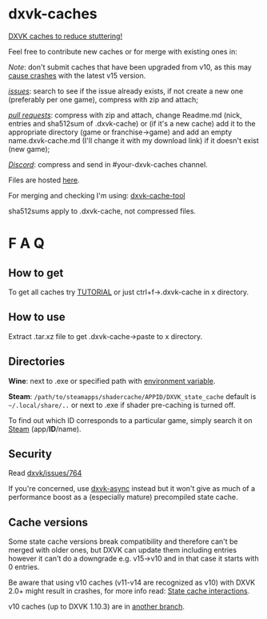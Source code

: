 # dxvk-caches
[DXVK caches to reduce stuttering!](https://github.com/doitsujin/dxvk#state-cache)

Feel free to contribute new caches or for merge with existing ones in:

*Note*: don't submit caches that have been upgraded from v10, as this may [cause crashes](https://github.com/doitsujin/dxvk/releases/tag/v2.0) with the latest v15 version.

[_issues_](https://github.com/begin-theadventure/dxvk-caches/issues/): search to see if the issue already exists, if not create a new one (preferably per one game), compress with zip and attach;

[_pull requests_](https://github.com/begin-theadventure/dxvk-caches/pulls): compress with zip and attach, change Readme.md (nick, entries and sha512sum of .dxvk-cache) or (if it's a new cache) add it to the appropriate directory (game or franchise->game) and add an empty name.dxvk-cache.md (I'll change it with my download link) if it doesn't exist (new game);

[_Discord_](https://discord.gg/RsYQ4UPwth): compress and send in #your-dxvk-caches channel.

Files are hosted [here](https://sam.nl.tab.digital/s/oZRKz5So2B8gbzY).

For merging and checking I'm using: [dxvk-cache-tool](https://github.com/DarkTigrus/dxvk-cache-tool)

sha512sums apply to .dxvk-cache, not compressed files.

# F A Q
## How to get
To get all caches try [TUTORIAL](https://github.com/begin-theadventure/get-dxvk-caches/blob/main/script/TUTORIAL.md) or just ctrl+f->.dxvk-cache in x directory.
## How to use
Extract .tar.xz file to get .dxvk-cache->paste to x directory.
## Directories
**Wine**: next to .exe or specified path with [environment variable](https://github.com/doitsujin/dxvk#state-cache).

**Steam**: `/path/to/steamapps/shadercache/APPID/DXVK_state_cache` default is `~/.local/share/..` or next to .exe if shader pre-caching is turned off. 

To find out which ID corresponds to a particular game, simply search it on [Steam](https://store.steampowered.com/search/) (app/**ID**/name).
## Security
Read [dxvk/issues/764](https://github.com/doitsujin/dxvk/issues/764)

If you're concerned, use [dxvk-async](https://github.com/Sporif/dxvk-async) instead but it won't give as much of a performance boost as a (especially mature) precompiled state cache.
## Cache versions
Some state cache versions break compatibility and therefore can't be merged with older ones, but DXVK can update them including entries however it can't do a downgrade e.g. v15->v10 and in that case it starts with 0 entries.

Be aware that using v10 caches (v11-v14 are recognized as v10) with DXVK 2.0+ might result in crashes, for more info read: [State cache interactions](https://github.com/doitsujin/dxvk/releases/tag/v2.0).

v10 caches (up to DXVK 1.10.3) are in [another branch](https://github.com/begin-theadventure/dxvk-caches/tree/v10).
